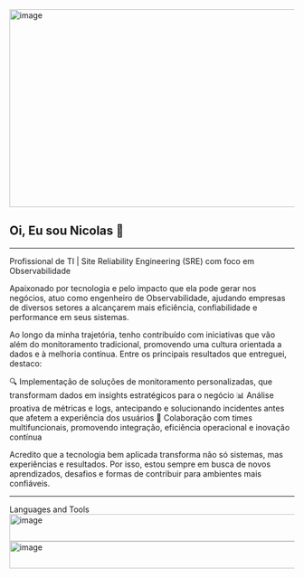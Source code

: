 <img width="1400" height="350" alt="image" src="https://github.com/user-attachments/assets/e2391347-a5a8-4553-83aa-9ea8abf7d18d" />

## Oi, Eu sou Nicolas 👋

---

Profissional de TI | Site Reliability Engineering (SRE) com foco em Observabilidade

Apaixonado por tecnologia e pelo impacto que ela pode gerar nos negócios, atuo como engenheiro de Observabilidade, ajudando empresas de diversos setores a alcançarem mais eficiência, confiabilidade e performance em seus sistemas.

Ao longo da minha trajetória, tenho contribuído com iniciativas que vão além do monitoramento tradicional, promovendo uma cultura orientada a dados e à melhoria contínua. Entre os principais resultados que entreguei, destaco:

🔍 Implementação de soluções de monitoramento personalizadas, que transformam dados em insights estratégicos para o negócio
📊 Análise proativa de métricas e logs, antecipando e solucionando incidentes antes que afetem a experiência dos usuários
🤝 Colaboração com times multifuncionais, promovendo integração, eficiência operacional e inovação contínua

Acredito que a tecnologia bem aplicada transforma não só sistemas, mas experiências e resultados. Por isso, estou sempre em busca de novos aprendizados, desafios e formas de contribuir para ambientes mais confiáveis.

---
Languages and Tools
<img width="779" height="48" alt="image" src="https://github.com/user-attachments/assets/69bff806-0a50-4d0e-b2aa-9013b4293eab" /> <img width="779" height="48" alt="image" src="https://github.com/user-attachments/assets/a43d97a9-747f-483e-9a22-a9e46d8ef7a6" />

